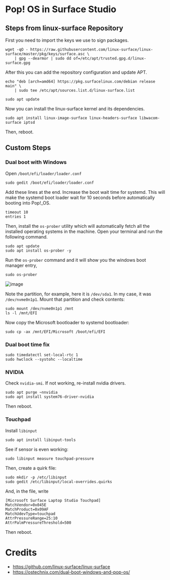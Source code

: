 # Pop! OS in Surface Studio

## Steps from linux-surface Repository

First you need to import the keys we use to sign packages.

```
wget -qO - https://raw.githubusercontent.com/linux-surface/linux-surface/master/pkg/keys/surface.asc \
    | gpg --dearmor | sudo dd of=/etc/apt/trusted.gpg.d/linux-surface.gpg
```

After this you can add the repository configuration and update APT.

```
echo "deb [arch=amd64] https://pkg.surfacelinux.com/debian release main" \
	| sudo tee /etc/apt/sources.list.d/linux-surface.list
```

```
sudo apt update
```

Now you can install the linux-surface kernel and its dependencies.

```
sudo apt install linux-image-surface linux-headers-surface libwacom-surface iptsd
```

Then, reboot.

## Custom Steps

### Dual boot with Windows

Open `/boot/efi/loader/loader.conf`

```
sudo gedit /boot/efi/loader/loader.conf
```

Add these lines at the end. Increase the boot wait time for systemd. This will make the systemd boot loader wait for 10 seconds before automatically booting into Pop!_OS.

```
timeout 10
entries 1
```

Then, install the `os-prober` utility which will automatically fetch all the installed operating systems in the machine. Open your terminal and run the following command.

```
sudo apt update
sudo apt install os-prober -y
```

Run the `os-prober` command and it will show you the windows boot manager entry,

```
sudo os-prober
```
![image](https://github.com/tareqmahmood/popos-surface-studio/assets/14259907/50debda1-f5ce-4afd-bdec-dfc6308ea4cd)

Note the partition, for example, here it is `/dev/sda1`. In my case, it was `/dev/nvme0n1p1`. Mount that partition and check contents:

```
sudo mount /dev/nvme0n1p1 /mnt
ls -l /mnt/EFI
```

Now copy the Microsoft bootloader to systemd bootloader:

```
sudo cp -ax /mnt/EFI/Microsoft /boot/efi/EFI
```

### Dual boot time fix

```
sudo timedatectl set-local-rtc 1
sudo hwclock --systohc --localtime
```

### NVIDIA

Check `nvidia-smi`. If not working, re-install nvidia drivers.

```
sudo apt purge ~nnvidia
sudo apt install system76-driver-nvidia
```

Then reboot.

### Touchpad

Install `libinput`

```
sudo apt install libinput-tools
```

See if sensor is even working:

```
sudo libinput measure touchpad-pressure
```

Then, create a quirk file:

```
sudo mkdir -p /etc/libinput
sudo gedit /etc/libinput/local-overrides.quirks
```

And, in the file, write

```
[Microsoft Surface Laptop Studio Touchpad]
MatchVendor=0x045E
MatchProduct=0x09AF
MatchUdevType=touchpad
AttrPressureRange=25:10
AttrPalmPressureThreshold=500
```

Then reboot.

# Credits

* https://github.com/linux-surface/linux-surface
* https://ostechnix.com/dual-boot-windows-and-pop-os/

